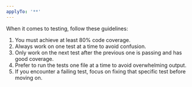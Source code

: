 ```yaml
---
applyTo: '**'
---
```


When it comes to testing, follow these guidelines:

1. You must achieve at least 80% code coverage.
2. Always work on one test at a time to avoid confusion.
3. Only work on the next test after the previous one is passing and has good coverage.
4. Prefer to run the tests one file at a time to avoid overwhelming output.
5. If you encounter a failing test, focus on fixing that specific test before moving on.
